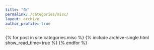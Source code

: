 ```yaml
---
title: "杂"
permalink: /categories/misc/
layout: archive
author_profile: true
---
```


{% for post in site.categories.misc %}
  {% include archive-single.html show_read_time=true %}
{% endfor %}